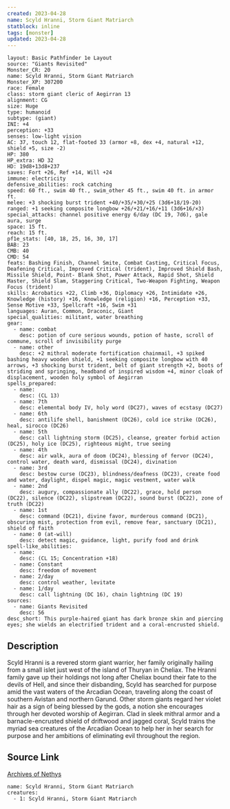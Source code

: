 ```yaml
---
created: 2023-04-28
name: Scyld Hranni, Storm Giant Matriarch
statblock: inline
tags: [monster]
updated: 2023-04-28
---
```

```statblock
layout: Basic Pathfinder 1e Layout
source: "Giants Revisited"
Monster_CR: 20
name: Scyld Hranni, Storm Giant Matriarch
Monster_XP: 307200
race: Female
class: storm giant cleric of Aegirran 13
alignment: CG
size: Huge
type: humanoid
subtype: (giant)
INI: +4
perception: +33
senses: low-light vision
AC: 37, touch 12, flat-footed 33 (armor +8, dex +4, natural +12, shield +5, size -2)
HP: 380
HP_extra: HD 32
HD: 19d8+13d8+237
saves: Fort +26, Ref +14, Will +24
immune: electricity
defensive_abilities: rock catching
speed: 60 ft., swim 40 ft., swim_other 45 ft., swim 40 ft. in armor ft.
melee: +3 shocking burst trident +40/+35/+30/+25 (3d6+18/19-20)
ranged: +1 seeking composite longbow +26/+21/+16/+11 (3d6+16/×3)
special_attacks: channel positive energy 6/day (DC 19, 7d6), gale aura, surge
space: 15 ft.
reach: 15 ft.
pf1e_stats: [40, 18, 25, 16, 30, 17]
BAB: 23
CMB: 40
CMD: 54
feats: Bashing Finish, Channel Smite, Combat Casting, Critical Focus, Deafening Critical, Improved Critical (trident), Improved Shield Bash, Missile Shield, Point- Blank Shot, Power Attack, Rapid Shot, Shield Master, Shield Slam, Staggering Critical, Two-Weapon Fighting, Weapon Focus (trident)
skills: Acrobatics +22, Climb +36, Diplomacy +26, Intimidate +26, Knowledge (history) +16, Knowledge (religion) +16, Perception +33, Sense Motive +33, Spellcraft +16, Swim +31
languages: Auran, Common, Draconic, Giant
special_qualities: militant, water breathing
gear:
  - name: combat
    desc: potion of cure serious wounds, potion of haste, scroll of commune, scroll of invisibility purge
  - name: other
    desc: +2 mithral moderate fortification chainmail, +3 spiked bashing heavy wooden shield, +1 seeking composite longbow with 40 arrows, +3 shocking burst trident, belt of giant strength +2, boots of striding and springing, headband of inspired wisdom +4, minor cloak of displacement, wooden holy symbol of Aegirran
spells_prepared:
  - name:
    desc: (CL 13)
  - name: 7th
    desc: elemental body IV, holy word (DC27), waves of ecstasy (DC27)
  - name: 6th
    desc: antilife shell, banishment (DC26), cold ice strike (DC26), heal, sirocco (DC26)
  - name: 5th
    desc: call lightning storm (DC25), cleanse, greater forbid action (DC25), holy ice (DC25), righteous might, true seeing
  - name: 4th
    desc: air walk, aura of doom (DC24), blessing of fervor (DC24), control water, death ward, dismissal (DC24), divination
  - name: 3rd
    desc: bestow curse (DC23), blindness/deafness (DC23), create food and water, daylight, dispel magic, magic vestment, water walk
  - name: 2nd
    desc: augury, compassionate ally (DC22), grace, hold person (DC22), silence (DC22), slipstream (DC22), sound burst (DC22), zone of truth (DC22)
  - name: 1st
    desc: command (DC21), divine favor, murderous command (DC21), obscuring mist, protection from evil, remove fear, sanctuary (DC21), shield of faith
  - name: 0 (at-will)
    desc: detect magic, guidance, light, purify food and drink
spell-like_abilities:
  - name:
    desc: (CL 15; Concentration +18)
  - name: Constant
    desc: freedom of movement
  - name: 2/day
    desc: control weather, levitate
  - name: 1/day
    desc: call lightning (DC 16), chain lightning (DC 19)
sources:
  - name: Giants Revisited
    desc: 56
desc_short: This purple-haired giant has dark bronze skin and piercing eyes; she wields an electrified trident and a coral-encrusted shield.
```
## Description
Scyld Hranni is a revered storm giant warrior, her family originally hailing from a small islet just west of the island of Thuryan in Cheliax. The Hranni family gave up their holdings not long after Cheliax bound their fate to the devils of Hell, and since their disbanding, Scyld has searched for purpose amid the vast waters of the Arcadian Ocean, traveling along the coast of southern Avistan and northern Garund. Other storm giants regard her violet hair as a sign of being blessed by the gods, a notion she encourages through her devoted worship of Aegirran. Clad in sleek mithral armor and a barnacle-encrusted shield of driftwood and jagged coral, Scyld trains the myriad sea creatures of the Arcadian Ocean to help her in her search for purpose and her ambitions of eliminating evil throughout the region.
## Source Link
[Archives of Nethys](https://aonprd.com/MonsterDisplay.aspx?ItemName=Scyld%20Hranni%2C%20Storm%20Giant%20Matriarch)
```encounter-table
name: Scyld Hranni, Storm Giant Matriarch
creatures:
  - 1: Scyld Hranni, Storm Giant Matriarch
```
